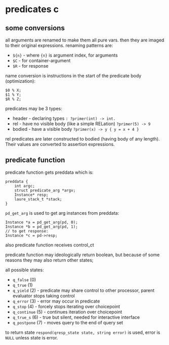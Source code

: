 # predicates c

## some conversions

all arguments are renamed to make them all pure vars. then they are imaged to their original expressions. renaming patterns are:

* `${n}` - where `{n}` is argument index, for arguments
* `$C` - for container-argument
* `$R` - for response

name conversion is instructions in the start of the predicate body (optimization):

```
$0 % X;
$1 % Y;
$R % Z;
```

predicates may be 3 types:

* header - declaring types `: ?primer(int) -> int.`
* rel - have no visible body (like a simple RELation) `?primer(5) -> 9`
* bodied - have a visible body `?primer(x) -> y { y = x + 4 }`

rel predicates are later constructed to bodied (having body of any length). Their values are converted to assertion expressions.

## predicate function

predicate function gets preddata which is:

```
preddata {
    int argc;
    struct predicate_arg *argv;
    Instance* resp;
    laure_stack_t *stack;
}
```

`pd_get_arg` is used to get arg instances from preddata:

```
Instance *a = pd_get_arg(pd, 0);
Instance *b = pd_get_arg(pd, 1);
// to get response:
Instance *c = pd->resp;
```

also predicate function receives control_ct

predicate function may ideologically return boolean, but because of some reasons they may also return other states;

all possible states:

* `q_false` (0)
* `q_true` (1)
* `q_yield` (2) - predicate may share control to other processor, parent evaluator stops taking control
* `q_error` (3) - error may occur in predicate
* `q_stop` (4) - forcely stops iterating over choicepoint
* `q_continue` (5) - continues iteration over choicepoint
* `q_true_s` (6) - true but silent, needed for interactive interface
* `q_postpone` (7) - moves query to the end of query set

to return state `respond(qresp_state state, string error)` is used, error is `NULL` unless state is error.